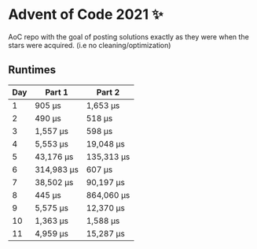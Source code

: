 # Advent of Code 2021 ✨

AoC repo with the goal of posting solutions exactly as they were when the stars were acquired. (i.e no cleaning/optimization)

## Runtimes
|   Day | Part 1     | Part 2     |
|-------|------------|------------|
|     1 | 905 µs     | 1,653 µs   |
|     2 | 490 µs     | 518 µs     |
|     3 | 1,557 µs   | 598 µs     |
|     4 | 5,553 µs   | 19,048 µs  |
|     5 | 43,176 µs  | 135,313 µs |
|     6 | 314,983 µs | 607 µs     |
|     7 | 38,502 µs  | 90,197 µs  |
|     8 | 445 µs     | 864,060 µs |
|     9 | 5,575 µs   | 12,370 µs  |
|    10 | 1,363 µs   | 1,588 µs   |
|    11 | 4,959 µs   | 15,287 µs  |